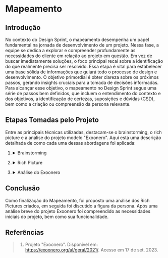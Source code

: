 # Mapeamento

## Introdução

No contexto do Design Sprint, o mapeamento desempenha um papel fundamental na jornada de desenvolvimento de um projeto. Nessa fase, a equipe se dedica a explorar e compreender profundamente as necessidades do cliente em relação ao projeto em questão. Em vez de buscar imediatamente soluções, o foco principal recai sobre a identificação do que realmente precisa ser resolvido. Essa etapa é vital para estabelecer uma base sólida de informações que guiará todo o processo de design e desenvolvimento. O objetivo primordial é obter clareza sobre os próximos passos, gerando insights cruciais para a tomada de decisões informadas. Para alcançar esse objetivo, o mapeamento no Design Sprint segue uma série de passos bem definidos, que incluem o entendimento do contexto e dos objetivos, a identificação de certezas, suposições e dúvidas (CSD), bem como a criação ou compreensão da persona relevante. 

## Etapas Tomadas pelo Projeto

Entre as principais técnicas utilizadas, destacam-se o brainstorming, o rich picture e a análise do projeto modelo "Exoonero". Aqui está uma descrição detalhada de como cada uma dessas abordagens foi aplicada:

1. <details>
    <summary>Brainstorming</summary>
    <p>
    O Brainstorming é uma técnica criativa amplamente empregada para gerar uma grande quantidade de ideias em um curto espaço de tempo. Nesse contexto o Squad foi encorajado de compartilhar livremente suas ideias, sugestões e percepções quanto ao projeto. 
    </p>
</details>

2. <details>
    <summary>Rich Picture</summary>
    <p>
    O Rich Picture é uma técnica visual que envolve a criação de uma representação gráfica detalhada e rica em informações de um cenário ou situação. No contexto do mapeamento, a equipe utilizou o rich picture para desenhar uma imagem visual que capturasse as complexidades e nuances do projeto. 
    </p>
</details>

3. <details>
    <summary>Análise do Exoonero</summary>
    <p>
    O projeto de referência "Exoonero" foi analisado para que sirva como modelo e guia para os passos iniciais do desenvolvimento de um software. 
    </p>
</details>

## Conclusão

Como finalização do Mapeamento, foi proposto uma análise dos Rich Pictures criados, em seguida foi discutido a figura da persona. Após uma análise breve do projeto Exoonero foi compreendido as necessidades iniciais do projeto, bem como sua funcionalidade.

## Referências 
> 1. Projeto "Exoonero". Disponível em: https://exoonero.org/al/geral/2021/. Acesso em 17 de set. 2023.
